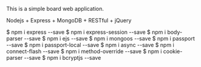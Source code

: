 This is a simple board web application.

Nodejs + Express + MongoDB + RESTful + jQuery

$ npm i express --save
$ npm i express-session --save
$ npm i body-parser --save
$ npm i ejs --save
$ npm i mongoos --save
$ npm i passport --save
$ npm i passport-local --save
$ npm i async --save
$ npm i connect-flash --save
$ npm i method-override --save
$ npm i cookie-parser --save
$ npm i bcryptjs --save
